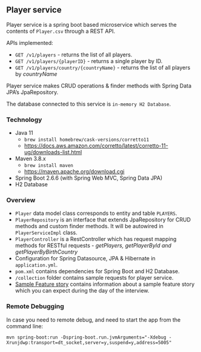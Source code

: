 ## Player service

Player service is a spring boot based microservice which serves the contents of `Player.csv` through a REST API.

APIs implemented:

- `GET /v1/players` - returns the list of all players.
- `GET /v1/players/{playerID}` - returns a single player by ID.
- `GET /v1/players/country/{countryName}` - returns the list of all players by *countryName*

Player service makes CRUD operations & finder methods with Spring Data JPA’s JpaRepository.

The database connected to this service is `in-memory H2 Database`.

### Technology

- Java 11
  - `brew install homebrew/cask-versions/corretto11`
  - https://docs.aws.amazon.com/corretto/latest/corretto-11-ug/downloads-list.html
- Maven 3.8.x
  - `brew install maven`
  - https://maven.apache.org/download.cgi
- Spring Boot 2.6.6 (with Spring Web MVC, Spring Data JPA)
- H2 Database

### Overview

- `Player` data model class corresponds to entity and table `PLAYERS`.
- `PlayerRepository` is an interface that extends JpaRepository for CRUD methods and custom finder methods. It will be autowired in `PlayerServiceImpl` class.
- `PlayerController` is a RestController which has request mapping methods for RESTful requests - *getPlayers, getPlayerById and getPlayerByBirthCountry*
- Configuration for Spring Datasource, JPA & Hibernate in `application.yml`.
- `pom.xml` contains dependencies for Spring Boot and H2 Database.
- `/collection` folder contains sample requests for player service.
- [Sample Feature story](Sample_FEAT.md) contains information about a sample feature story which you can expect during the day of the interview.

### Remote Debugging
In case you need to remote debug, and need to start the app from the command line:
```
mvn spring-boot:run -Dspring-boot.run.jvmArguments="-Xdebug -Xrunjdwp:transport=dt_socket,server=y,suspend=y,address=5005"
```